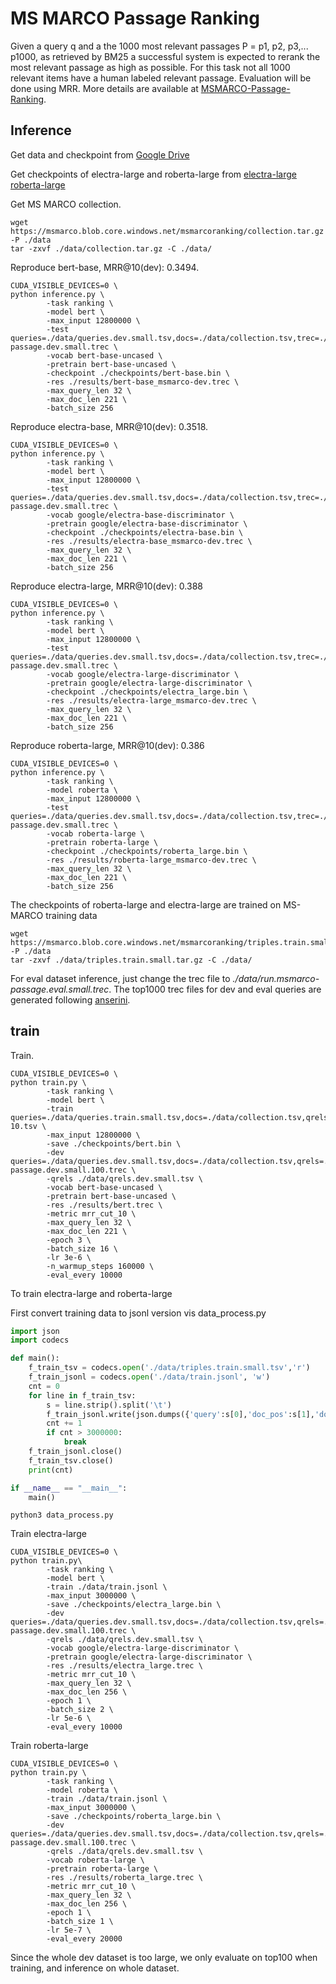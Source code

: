 # MS MARCO Passage Ranking
Given a query q and a the 1000 most relevant passages P = p1, p2, p3,... p1000, as retrieved by BM25 a successful system is expected to rerank the most relevant passage as high as possible. For this task not all 1000 relevant items have a human labeled relevant passage. Evaluation will be done using MRR. More details are available at [MSMARCO-Passage-Ranking](https://github.com/microsoft/MSMARCO-Passage-Ranking).

## Inference

Get data and checkpoint from [Google Drive](https://drive.google.com/drive/folders/1w8_8kFlQaIsi-zfbh6yBaPGpK3_vLAZ6?usp=sharing)

Get checkpoints of electra-large and roberta-large from [electra-large](https://drive.google.com/file/d/1e0FUHuzE4sEzWvoXLmcowY9P3_c6N1sk/view?usp=sharing) [roberta-large](https://drive.google.com/file/d/1fUBSSaYgYwKU6muKWqfsnAUCI98SUbpQ/view?usp=sharing)

Get MS MARCO collection.

```
wget https://msmarco.blob.core.windows.net/msmarcoranking/collection.tar.gz -P ./data
tar -zxvf ./data/collection.tar.gz -C ./data/
```

Reproduce bert-base, MRR@10(dev): 0.3494.

```
CUDA_VISIBLE_DEVICES=0 \
python inference.py \
        -task ranking \
        -model bert \
        -max_input 12800000 \
        -test queries=./data/queries.dev.small.tsv,docs=./data/collection.tsv,trec=./data/run.msmarco-passage.dev.small.trec \
        -vocab bert-base-uncased \
        -pretrain bert-base-uncased \
        -checkpoint ./checkpoints/bert-base.bin \
        -res ./results/bert-base_msmarco-dev.trec \
        -max_query_len 32 \
        -max_doc_len 221 \
        -batch_size 256
```

Reproduce electra-base, MRR@10(dev): 0.3518.

```
CUDA_VISIBLE_DEVICES=0 \
python inference.py \
        -task ranking \
        -model bert \
        -max_input 12800000 \
        -test queries=./data/queries.dev.small.tsv,docs=./data/collection.tsv,trec=./data/run.msmarco-passage.dev.small.trec \
        -vocab google/electra-base-discriminator \
        -pretrain google/electra-base-discriminator \
        -checkpoint ./checkpoints/electra-base.bin \
        -res ./results/electra-base_msmarco-dev.trec \
        -max_query_len 32 \
        -max_doc_len 221 \
        -batch_size 256
```

Reproduce electra-large, MRR@10(dev): 0.388

```
CUDA_VISIBLE_DEVICES=0 \
python inference.py \
        -task ranking \
        -model bert \
        -max_input 12800000 \
        -test queries=./data/queries.dev.small.tsv,docs=./data/collection.tsv,trec=./data/run.msmarco-passage.dev.small.trec \
        -vocab google/electra-large-discriminator \
        -pretrain google/electra-large-discriminator \
        -checkpoint ./checkpoints/electra_large.bin \
        -res ./results/electra-large_msmarco-dev.trec \
        -max_query_len 32 \
        -max_doc_len 221 \
        -batch_size 256
```

Reproduce roberta-large, MRR@10(dev): 0.386

```
CUDA_VISIBLE_DEVICES=0 \
python inference.py \
        -task ranking \
        -model roberta \
        -max_input 12800000 \
        -test queries=./data/queries.dev.small.tsv,docs=./data/collection.tsv,trec=./data/run.msmarco-passage.dev.small.trec \
        -vocab roberta-large \
        -pretrain roberta-large \
        -checkpoint ./checkpoints/roberta_large.bin \
        -res ./results/roberta-large_msmarco-dev.trec \
        -max_query_len 32 \
        -max_doc_len 221 \
        -batch_size 256
```

The checkpoints of roberta-large and electra-large are trained on MS-MARCO training data

```
wget https://msmarco.blob.core.windows.net/msmarcoranking/triples.train.small.tar.gz -P ./data
tar -zxvf ./data/triples.train.small.tar.gz -C ./data/ 
```

For eval dataset inference, just change the trec file to *./data/run.msmarco-passage.eval.small.trec*. The top1000 trec files for dev and eval queries are generated following [anserini](https://github.com/castorini/anserini/blob/master/docs/experiments-msmarco-passage.md).

## train

Train.

```
CUDA_VISIBLE_DEVICES=0 \
python train.py \
        -task ranking \
        -model bert \
        -train  queries=./data/queries.train.small.tsv,docs=./data/collection.tsv,qrels=./data/qrels.train.tsv,trec=./data/trids_bm25_marco-10.tsv \
        -max_input 12800000 \
        -save ./checkpoints/bert.bin \
        -dev queries=./data/queries.dev.small.tsv,docs=./data/collection.tsv,qrels=./data/qrels.dev.small.tsv,trec=./data/run.msmarco-passage.dev.small.100.trec \
        -qrels ./data/qrels.dev.small.tsv \
        -vocab bert-base-uncased \
        -pretrain bert-base-uncased \
        -res ./results/bert.trec \
        -metric mrr_cut_10 \
        -max_query_len 32 \
        -max_doc_len 221 \
        -epoch 3 \
        -batch_size 16 \
        -lr 3e-6 \
        -n_warmup_steps 160000 \
        -eval_every 10000
```

To train electra-large and roberta-large

First convert training data to jsonl version vis data_process.py

```python
import json
import codecs

def main():
    f_train_tsv = codecs.open('./data/triples.train.small.tsv','r')
    f_train_jsonl = codecs.open('./data/train.jsonl', 'w')
    cnt = 0
    for line in f_train_tsv:
        s = line.strip().split('\t')
        f_train_jsonl.write(json.dumps({'query':s[0],'doc_pos':s[1],'doc_neg':s[2]}) + '\n')
        cnt += 1
        if cnt > 3000000:
            break
    f_train_jsonl.close()
    f_train_tsv.close()
    print(cnt)

if __name__ == "__main__":
    main()
```

```
python3 data_process.py
```

 Train electra-large

```
CUDA_VISIBLE_DEVICES=0 \
python train.py\
        -task ranking \
        -model bert \
        -train ./data/train.jsonl \
        -max_input 3000000 \
        -save ./checkpoints/electra_large.bin \
        -dev queries=./data/queries.dev.small.tsv,docs=./data/collection.tsv,qrels=./data/qrels.dev.small.tsv,trec=./data/run.msmarco-passage.dev.small.100.trec \
        -qrels ./data/qrels.dev.small.tsv \
        -vocab google/electra-large-discriminator \
        -pretrain google/electra-large-discriminator \
        -res ./results/electra_large.trec \
        -metric mrr_cut_10 \
        -max_query_len 32 \
        -max_doc_len 256 \
        -epoch 1 \
        -batch_size 2 \
        -lr 5e-6 \
        -eval_every 10000
```

Train roberta-large

```
CUDA_VISIBLE_DEVICES=0 \
python train.py \
        -task ranking \
        -model roberta \
        -train ./data/train.jsonl \
        -max_input 3000000 \
        -save ./checkpoints/roberta_large.bin \
        -dev queries=./data/queries.dev.small.tsv,docs=./data/collection.tsv,qrels=./data/qrels.dev.small.tsv,trec=./data/run.msmarco-passage.dev.small.100.trec \
        -qrels ./data/qrels.dev.small.tsv \
        -vocab roberta-large \
        -pretrain roberta-large \
        -res ./results/roberta_large.trec \
        -metric mrr_cut_10 \
        -max_query_len 32 \
        -max_doc_len 256 \
        -epoch 1 \
        -batch_size 1 \
        -lr 5e-7 \
        -eval_every 20000
```



Since the whole dev dataset is too large, we only evaluate on top100 when training, and inference on whole dataset.

